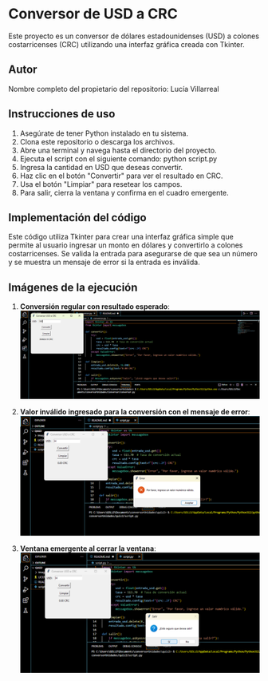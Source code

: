 # Conversor de USD a CRC

Este proyecto es un conversor de dólares estadounidenses (USD) a colones costarricenses (CRC) utilizando una interfaz gráfica creada con Tkinter.

## Autor

Nombre completo del propietario del repositorio: Lucía Villarreal
## Instrucciones de uso

1. Asegúrate de tener Python instalado en tu sistema.
2. Clona este repositorio o descarga los archivos.
3. Abre una terminal y navega hasta el directorio del proyecto.
4. Ejecuta el script con el siguiente comando: python script.py
5. Ingresa la cantidad en USD que deseas convertir.
6. Haz clic en el botón "Convertir" para ver el resultado en CRC.
7. Usa el botón "Limpiar" para resetear los campos.
8. Para salir, cierra la ventana y confirma en el cuadro emergente.

## Implementación del código

Este código utiliza Tkinter para crear una interfaz gráfica simple que permite al usuario ingresar un monto en dólares y convertirlo a colones costarricenses. Se valida la entrada para asegurarse de que sea un número y se muestra un mensaje de error si la entrada es inválida.

## Imágenes de la ejecución

1. **Conversión regular con resultado esperado**:
![Conversión exitosa](1.png)

2. **Valor inválido ingresado para la conversión con el mensaje de error**:
![Error de entrada](2.png)

3. **Ventana emergente al cerrar la ventana**:
![Ventana emergente](3.png)
